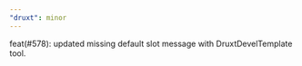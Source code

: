 ```yaml
---
"druxt": minor
---
```


feat(#578): updated missing default slot message with DruxtDevelTemplate tool.
